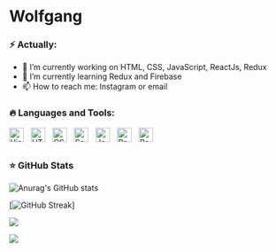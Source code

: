 # Wolfgang

### ⚡ Actually:

- 🔭 I’m currently working on HTML, CSS, JavaScript, ReactJs, Redux
- 🌱 I’m currently learning Redux and Firebase
- 📫 How to reach me: Instagram or email

### 🔥 Languages and Tools:

<img align="left" alt="Visual Studio Code" width="26px" src="https://cdn.jsdelivr.net/gh/devicons/devicon/icons/vscode/vscode-original.svg" style="padding-right:10px;" />
<img align="left" alt="HTML5" width="26px" src="https://cdn.jsdelivr.net/gh/devicons/devicon/icons/html5/html5-original.svg" style="padding-right:10px;" />
<img align="left" alt="CSS3" width="26px" src="https://cdn.jsdelivr.net/gh/devicons/devicon/icons/css3/css3-original.svg" style="padding-right:10px;" />
<img align="left" alt="Sass" width="26px" src="https://cdn.jsdelivr.net/gh/devicons/devicon/icons/sass/sass-original.svg" style="padding-right:10px;" />
<img align="left" alt="JavaScript" width="26px" src="https://cdn.jsdelivr.net/gh/devicons/devicon/icons/javascript/javascript-original.svg" style="padding-right:10px;" />
<img align="left" alt="React" width="26px" src="https://cdn.jsdelivr.net/gh/devicons/devicon/icons/react/react-original.svg" style="padding-right:10px;" />
<img align="left" alt="Redux" width="26px" src="https://cdn.jsdelivr.net/gh/devicons/devicon/icons/redux/redux-original.svg" style="padding-right:10px;" />
<!-- <img align="left" alt="Next" width="26px" src="https://cdn.jsdelivr.net/gh/devicons/devicon/icons/nextjs/nextjs-original.svg" style="padding-right:10px;" /> -->

<br />
<br />

### ⭐ GitHub Stats

![Anurag's GitHub stats](https://github-readme-stats.vercel.app/api?username=A-Wolfgang-A&theme=github_dark&show_icons=true)<br/>

[![GitHub Streak](https://github-readme-streak-stats.herokuapp.com?user=A-Wolfgang-A&theme=github-dark-blue&locale=fr&date_format=j%20M%5B%20Y%5D&mode=weekly&background=0D1117&currStreakNum=FFFFFF&sideNums=FFFFFF&sideLabels=1F6FEB)]<br/>

![](https://github-readme-stats.vercel.app/api/top-langs/?username=A-Wolfgang-A&theme=theme=github_dark&show_icons=true)<br/>


[![](https://visitcount.itsvg.in/api?id=A-Wolfgang-A&icon=0&color=0)](https://visitcount.itsvg.in)


